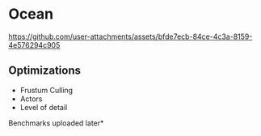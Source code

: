 # Ocean
https://github.com/user-attachments/assets/bfde7ecb-84ce-4c3a-8159-4e576294c905



## Optimizations
* Frustum Culling
* Actors
* Level of detail

Benchmarks uploaded later*
